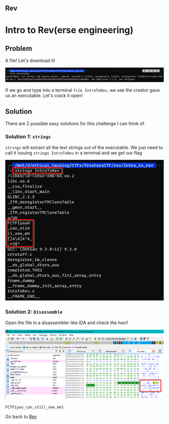 ## Rev

# Intro to Rev(erse engineering)

## Problem

A file! Let's download it!

![2](../images/intro_to_rev_2.png)

If we go and type into a terminal `file IntroToRev`, we see the creator gave us an executable. Let's crack it open!

## Solution

There are 2 possible easy solutions for this challenge I can think of.

### Solution 1: `strings`

`strings` will extract all the text strings out of the executable. We just need to call it issuing `strings IntroToRev` in a terminal and we get our flag

![1](../images/intro_to_rev_3.png)

### Solution 2: `Disassemble`

Open the file in a disassembler like IDA and check the hex!!

![3](../images/intro_to_rev.png)

`FCTF{you_can_still_see_me}`

Go back to [Rev](./)


 
